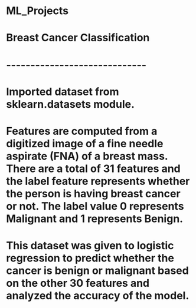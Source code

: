 # ML_Projects
# Breast Cancer Classification
# -----------------------------
# Imported dataset from sklearn.datasets module.
# Features are computed from a digitized image of a fine needle aspirate (FNA) of a breast mass. There are a total of 31 features and the label feature represents whether the person is having breast cancer or not. The label value 0 represents Malignant and 1 represents Benign.
# This dataset was given to logistic regression to predict whether the cancer is benign or malignant based on the other 30 features and analyzed the accuracy of the model.
